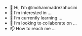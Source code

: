 - 👋 Hi, I’m @mohammadrezahosini
- 👀 I’m interested in ...
- 🌱 I’m currently learning ...
- 💞️ I’m looking to collaborate on ...
- 📫 How to reach me ...

<!---
mohammadrezahosini/mohammadrezahosini is a ✨ special ✨ repository because its `README.md` (this file) appears on your GitHub profile.
You can click the Preview link to take a look at your changes.
--->
